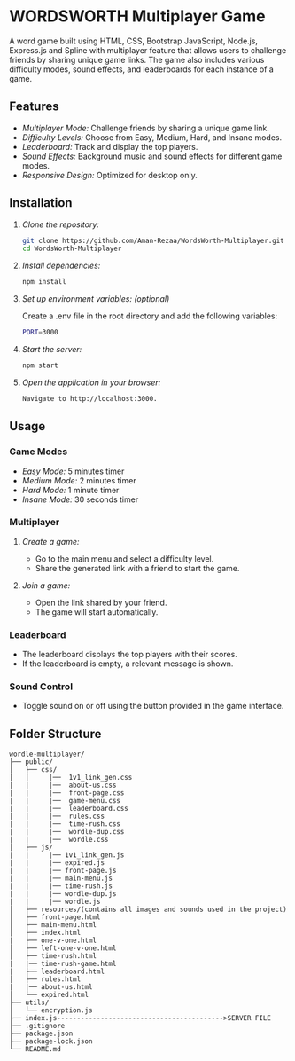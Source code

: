# WORDSWORTH Multiplayer Game

A word game built using HTML, CSS, Bootstrap JavaScript, Node.js, Express.js and Spline with multiplayer feature that allows users to challenge friends by sharing unique game links. The game also includes various difficulty modes, sound effects, and leaderboards for each instance of a game.

## Features

- *Multiplayer Mode:* Challenge friends by sharing a unique game link.
- *Difficulty Levels:* Choose from Easy, Medium, Hard, and Insane modes.
- *Leaderboard:* Track and display the top players.
- *Sound Effects:* Background music and sound effects for different game modes.
- *Responsive Design:* Optimized for desktop only.

## Installation

1. *Clone the repository:*

    ```bash
    git clone https://github.com/Aman-Rezaa/WordsWorth-Multiplayer.git
    cd WordsWorth-Multiplayer
    ```
    

2. *Install dependencies:*

    ```bash
    npm install
    ```
    

3. *Set up environment variables: (optional)*

    Create a .env file in the root directory and add the following variables:

    ```bash
    PORT=3000
    ```
    
    

4. *Start the server:*

    ```bash
    npm start
    ```
    

5. *Open the application in your browser:*

    ```bash
    Navigate to http://localhost:3000.
    ```

## Usage

### Game Modes

- *Easy Mode:* 5 minutes timer
- *Medium Mode:* 2 minutes timer
- *Hard Mode:* 1 minute timer
- *Insane Mode:* 30 seconds timer

### Multiplayer

1. *Create a game:*

   - Go to the main menu and select a difficulty level.
   - Share the generated link with a friend to start the game.

2. *Join a game:*

   - Open the link shared by your friend.
   - The game will start automatically.

### Leaderboard

- The leaderboard displays the top players with their scores.
- If the leaderboard is empty, a relevant message is shown.

### Sound Control

- Toggle sound on or off using the button provided in the game interface.

## Folder Structure

```plaintext
wordle-multiplayer/
├── public/
│   ├── css/
|   |     |──  1v1_link_gen.css
|   |     |──  about-us.css
|   |     |──  front-page.css
|   |     |──  game-menu.css
|   |     |──  leaderboard.css
|   |     |──  rules.css
|   |     |──  time-rush.css
|   |     |──  wordle-dup.css
|   |     |──  wordle.css
│   ├── js/
|   |     |── 1v1_link_gen.js
|   |     |── expired.js
|   |     |── front-page.js
|   |     |── main-menu.js
|   |     |── time-rush.js
|   |     |── wordle-dup.js
|   |     |── wordle.js
│   ├── resources/(contains all images and sounds used in the project)
│   ├── front-page.html
│   ├── main-menu.html
│   ├── index.html
|   ├── one-v-one.html
│   ├── left-one-v-one.html
│   ├── time-rush.html
|   |── time-rush-game.html
|   ├── leaderboard.html
│   ├── rules.html
|   |── about-us.html
│   └── expired.html
├── utils/
│   └── encryption.js
├── index.js------------------------------------------>SERVER FILE
├── .gitignore
├── package.json
├── package-lock.json
└── README.md
